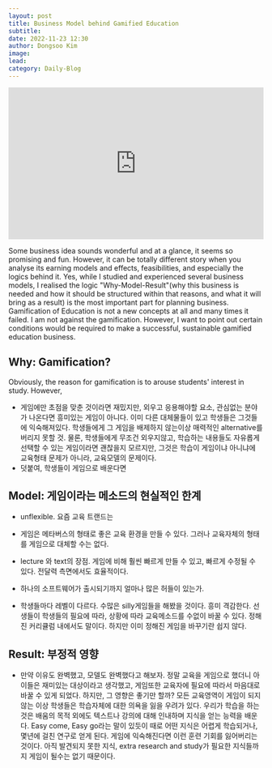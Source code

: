 ```yaml
---
layout: post
title: Business Model behind Gamified Education
subtitle:
date: 2022-11-23 12:30
author: Dongsoo Kim
image:
lead:
category: Daily-Blog
---
```


<iframe width="100%" height="300" src="https://www.youtube.com/embed/mOssYTimQwM" title="YouTube video player" frameborder="0" allow="accelerometer; autoplay; clipboard-write; encrypted-media; gyroscope; picture-in-picture" allowfullscreen></iframe>

Some business idea sounds wonderful and at a glance, it seems so promising and fun. However, it can be totally different story when you analyse its earning models and effects, feasibilities, and especially the logics behind it. Yes, while I studied and experienced several business models, I realised the logic "Why-Model-Result"(why this business is needed and how it should be structured within that reasons, and what it will bring as a result) is the most important part for planning business. Gamification of Education is not a new concepts at all and many times it failed. I am not against the gamification. However, I want to point out certain conditions would be required to make a successful, sustainable gamified education business.

## Why: Gamification?

Obviously, the reason for gamification is to arouse students' interest in study. However,

- 게임에만 초점을 맞춘 것이라면 재밌지만, 외우고 응용해야할 요소, 관심없는 분야가 나온다면 흥미있는 게임이 아니다. 이미 다른 대체물들이 있고 학생들은 그것들에 익숙해져있다. 학생들에게 그 게임을 배제하지 않는이상 매력적인 alternative를 버리지 못할 것.
  물론, 학생들에게 무조건 외우지않고, 학습하는 내용들도 자유롭게 선택할 수 있는 게임이라면 괜찮을지 모르지만, 그것은 학습이 게임이냐 아니냐에 교육형태 문제가 아니라, 교육모델의 문제이다.
- 덧붙여, 학생들이 게임으로 배운다면

## Model: 게임이라는 메소드의 현실적인 한계

- unflexible. 요즘 교육 트랜드는

- 게임은 메타버스의 형태로 좋은 교육 환경을 만들 수 있다. 그러나 교육자체의 형태를 게임으로 대체할 수는 없다.
- lecture 와 text의 장점. 게임에 비해 훨씬 빠르게 만들 수 있고, 빠르게 수정될 수 있다. 전달력 측면에서도 효율적이다.
- 하나의 소프트웨어가 출시되기까지 얼마나 많은 허들이 있는가.
- 학생들마다 레벨이 다르다. 수많은 silly게임들을 해봤을 것이다. 흥미 격감한다. 선생들이 학생들의 필요에 따라, 상황에 따라 교육메소드를 수없이 바꿀 수 있다. 정해진 커리큘럼 내에서도 말이다. 하지만 이미 정해진 게임을 바꾸기란 쉽지 않다.

## Result: 부정적 영향

- 만약 이유도 완벽했고, 모델도 완벽했다고 해보자. 정말 교육을 게임으로 했더니 아이들은 재미있는 대상이라고 생각했고, 게임또한 교육자에 필요에 따라서 마음대로 바꿀 수 있게 되었다. 하지만, 그 영향은 좋기만 할까?
  모든 교육영역이 게임이 되지 않는 이상 학생들은 학습자체에 대한 의욕을 잃을 우려가 있다. 우리가 학습을 하는 것은 배움의 목적 외에도 텍스트나 강의에 대해 인내하며 지식을 얻는 능력을 배운다. Easy come, Easy go라는 말이 있듯이 때로 어떤 지식은 어렵게 학습되거나, 몇년에 걸친 연구로 얻게 된다. 게임에 익숙해진다면 이런 훈련 기회를 잃어버리는 것이다. 아직 발견되지 못한 지식, extra research and study가 필요한 지식들까지 게임이 될수는 없기 때문이다.
